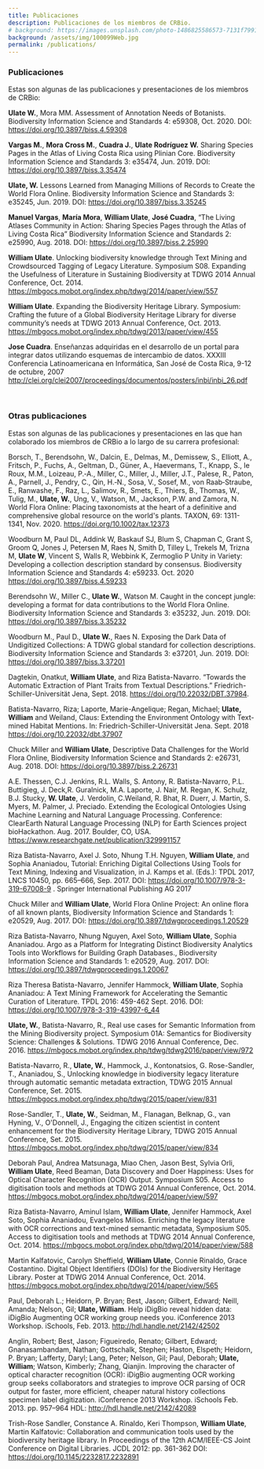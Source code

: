 ```yaml
---
title: Publicaciones
description: Publicaciones de los miembros de CRBio.
# background: https://images.unsplash.com/photo-1486825586573-7131f7991bdd?auto=format&w=2000
background: /assets/img/100099Web.jpg
permalink: /publications/
---
```


### Publicaciones
Estas son algunas de las publicaciones y presentaciones de los miembros de CRBio:

**Ulate W.**, Mora MM. Assessment of Annotation Needs of Botanists. Biodiversity Information Science and Standards 4: e59308, Oct. 2020. DOI: https://doi.org/10.3897/biss.4.59308

**Vargas M.**, **Mora Cross M.**, **Cuadra J.**, **Ulate Rodríguez W.** Sharing Species Pages in the Atlas of Living Costa Rica using Plinian Core. Biodiversity Information Science and Standards 3: e35474, Jun. 2019. DOI: https://doi.org/10.3897/biss.3.35474

**Ulate, W.** Lessons Learned from Managing Millions of Records to Create the World Flora Online. Biodiversity Information Science and Standards 3: e35245, Jun. 2019. DOI: https://doi.org/10.3897/biss.3.35245

**Manuel Vargas**, **María Mora**, **William Ulate**, **José Cuadra**, “The Living Atlases Community in Action: Sharing Species Pages through the Atlas of Living Costa Rica” Biodiversity Information Science and Standards 2: e25990, Aug. 2018. DOI: https://doi.org/10.3897/biss.2.25990

**William Ulate**. Unlocking biodiversity knowledge through Text Mining and Crowdsourced Tagging of Legacy Literature.  Symposium S08. Expanding the Usefulness of Literature in Sustaining Biodiversity at TDWG 2014 Annual Conference, Oct. 2014. https://mbgocs.mobot.org/index.php/tdwg/2014/paper/view/557 

**William Ulate**. Expanding the Biodiversity Heritage Library.  Symposium: Crafting the future of a Global Biodiversity Heritage Library for diverse community’s needs at TDWG 2013 Annual Conference, Oct. 2013. https://mbgocs.mobot.org/index.php/tdwg/2013/paper/view/455 

**Jose Cuadra**. Enseñanzas adquiridas en el desarrollo de un portal para integrar datos utilizando esquemas de intercambio de datos.
XXXIII Conferencia Latinoamericana en Informática, San José de Costa Rica, 9-12 de octubre, 2007
http://clei.org/clei2007/proceedings/documentos/posters/inbi/inbi_26.pdf

&nbsp;  

### Otras publicaciones
Estas son algunas de las publicaciones y presentaciones en las que han colaborado los miembros de CRBio a lo largo de su carrera profesional:

Borsch, T., Berendsohn, W., Dalcin, E., Delmas, M., Demissew, S., Elliott, A., Fritsch, P., Fuchs, A., Geltman, D., Güner, A., Haevermans, T., Knapp, S., le Roux, M.M., Loizeau, P.‐A., Miller, C., Miller, J., Miller, J.T., Palese, R., Paton, A., Parnell, J., Pendry, C., Qin, H.‐N., Sosa, V., Sosef, M., von Raab‐Straube, E., Ranwashe, F., Raz, L., Salimov, R., Smets, E., Thiers, B., Thomas, W., Tulig, M., **Ulate, W.**, Ung, V., Watson, M., Jackson, P.W. and Zamora, N. World Flora Online: Placing taxonomists at the heart of a definitive and comprehensive global resource on the world's plants. TAXON, 69: 1311-1341, Nov. 2020. https://doi.org/10.1002/tax.12373

Woodburn M, Paul DL, Addink W, Baskauf SJ, Blum S, Chapman C, Grant S, Groom Q, Jones J, Petersen M, Raes N, Smith D, Tilley L, Trekels M, Trizna M, **Ulate W**, Vincent S, Walls R, Webbink K, Zermoglio P Unity in Variety: Developing a collection description standard by consensus. Biodiversity Information Science and Standards 4: e59233. Oct. 2020 https://doi.org/10.3897/biss.4.59233

Berendsohn W., Miller C., **Ulate W.**, Watson M. Caught in the concept jungle: developing a format for data contributions to the World Flora Online. Biodiversity Information Science and Standards 3: e35232, Jun. 2019. DOI:  https://doi.org/10.3897/biss.3.35232

Woodburn M., Paul D., **Ulate W.**, Raes N. Exposing the Dark Data of Undigitized Collections: A TDWG global standard for collection descriptions. Biodiversity Information Science and Standards 3: e37201, Jun. 2019. DOI: https://doi.org/10.3897/biss.3.37201

Dagtekin, Onatkut, **William Ulate**, and Riza Batista-Navarro. “Towards the Automatic Extraction of Plant Traits from Textual Descriptions.” Friedrich-Schiller-Universität Jena, Sept. 2018. https://doi.org/10.22032/DBT.37984.

Batista-Navarro, Riza; Laporte, Marie-Angelique; Regan, Michael; **Ulate, William** and Weiland, Claus: Extending the Environment Ontology with Text-mined Habitat Mentions. In: Friedrich-Schiller-Universität Jena. Sept. 2018 https://doi.org/10.22032/dbt.37907 

Chuck Miller and **William Ulate**, Descriptive Data Challenges for the World Flora Online, Biodiversity Information Science and Standards 2: e26731, Aug. 2018. DOI: https://doi.org/10.3897/biss.2.26731

A.E. Thessen, C.J. Jenkins, R.L. Walls, S. Antony, R. Batista-Navarro, P.L. Buttigieg, J. Deck,R. Guralnick, M.A. Laporte, J. Nair, M. Regan, K. Schulz, B.J. Stucky, **W. Ulate**, J. Verdolin, C.Weiland, R. Bhat, R. Duerr, J. Martin, S. Myers, M. Palmer, J. Preciado.  Extending the Ecological Ontologies Using Machine Learning and Natural Language Processing.  Conference: ClearEarth Natural Language Processing (NLP) for Earth Sciences project bioHackathon.  Aug. 2017. Boulder, CO, USA. https://www.researchgate.net/publication/329991157 

Riza Batista-Navarro, Axel J. Soto, Nhung T.H. Nguyen, **William Ulate**, and Sophia Ananiadou, Tutorial: Enriching Digital Collections Using Tools for Text Mining, Indexing and Visualization, in J. Kamps et al. (Eds.): TPDL 2017, LNCS 10450, pp. 665–666, Sep. 2017. 
DOI: https://doi.org/10.1007/978-3-319-67008-9 .  Springer International Publishing AG 2017

Chuck Miller and **William Ulate**, World Flora Online Project: An online flora of all known plants, Biodiversity Information Science and Standards 1: e20529, Aug. 2017. DOI:
https://doi.org/10.3897/tdwgproceedings.1.20529

Riza Batista-Navarro, Nhung Nguyen, Axel Soto, **William Ulate**, Sophia Ananiadou. Argo as a Platform for Integrating Distinct Biodiversity Analytics Tools into Workflows for Building Graph Databases., Biodiversity Information Science and Standards 1: e20529, Aug. 2017. DOI: https://doi.org/10.3897/tdwgproceedings.1.20067 

Riza Theresa Batista-Navarro, Jennifer Hammock, **William Ulate**, Sophia Ananiadou: A Text Mining Framework for Accelerating the Semantic Curation of Literature. TPDL 2016: 459-462 Sept. 2016. DOI: https://doi.org/10.1007/978-3-319-43997-6_44

**Ulate, W.**, Batista-Navarro, R., Real use cases for Semantic Information from the Mining Biodiversity project. Symposium 01A: Semantics for Biodiversity Science: Challenges & Solutions. TDWG 2016 Annual Conference, Dec. 2016. https://mbgocs.mobot.org/index.php/tdwg/tdwg2016/paper/view/972 

Batista-Navarro, R., **Ulate, W.**, Hammock, J., Kontonatsios, G. Rose-Sandler, T., Ananiadou, S., Unlocking knowledge in biodiversity legacy literature through automatic semantic metadata extraction, TDWG 2015 Annual Conference, Set. 2015.  https://mbgocs.mobot.org/index.php/tdwg/2015/paper/view/831 

Rose-Sandler, T., **Ulate, W.**, Seidman, M., Flanagan, Belknap, G., van Hyning, V., O'Donnell, J.,  Engaging the citizen scientist in content enhancement for the Biodiversity Heritage Library, TDWG 2015 Annual Conference, Set. 2015.  https://mbgocs.mobot.org/index.php/tdwg/2015/paper/view/834

Deborah Paul, Andrea Matsunaga, Miao Chen, Jason Best, Sylvia Orli, **William Ulate**, Reed Beaman, Data Discovery and Doer Happiness: Uses for Optical Character Recognition (OCR) Output.  Symposium S05. Access to digitisation tools and methods at TDWG 2014 Annual Conference, Oct. 2014.  https://mbgocs.mobot.org/index.php/tdwg/2014/paper/view/597 

Riza Batista-Navarro, Aminul Islam, **William Ulate**, Jennifer Hammock, Axel Soto, Sophia Ananiadou, Evangelos Milios. Enriching the legacy literature with OCR corrections and text-mined semantic metadata, Symposium S05. Access to digitisation tools and methods at TDWG 2014 Annual Conference, Oct. 2014. https://mbgocs.mobot.org/index.php/tdwg/2014/paper/view/588  

Martin Kalfatovic, Carolyn Sheffield, **William Ulate**, Connie Rinaldo, Grace Costantino. Digital Object Identifiers (DOIs) for the Biodiversity Heritage Library.  Poster at TDWG 2014 Annual Conference, Oct. 2014. https://mbgocs.mobot.org/index.php/tdwg/2014/paper/view/565

Paul, Deborah L.; Heidorn, P. Bryan; Best, Jason; Gilbert, Edward; Neill, Amanda; Nelson, Gil; **Ulate, William**. Help iDigBio reveal hidden data: iDigBio Augmenting OCR working group needs you.  iConference 2013 Workshop. iSchools, Feb. 2013.  http://hdl.handle.net/2142/42502 

Anglin, Robert; Best, Jason; Figueiredo, Renato; Gilbert, Edward; Gnanasambandam, Nathan; Gottschalk, Stephen; Haston, Elspeth; Heidorn, P. Bryan; Lafferty, Daryl; Lang, Peter; Nelson, Gil; Paul, Deborah; **Ulate, William**;  Watson, Kimberly; Zhang, Qianjin. Improving the character of optical character recognition (OCR): iDigBio augmenting OCR working group seeks collaborators and strategies to improve OCR parsing of OCR output for faster, more efficient, cheaper natural history collections specimen label digitization. iConference 2013 Workshop. iSchools Feb. 2013. pp. 957–964 HDL: http://hdl.handle.net/2142/42089

Trish-Rose Sandler, Constance A. Rinaldo, Keri Thompson, **William Ulate**, Martin Kalfatovic:
Collaboration and communication tools used by the biodiversity heritage library. In Proceedings of the 12th ACM/IEEE-CS Joint Conference on Digital Libraries. JCDL 2012: pp. 361-362 DOI: https://doi.org/10.1145/2232817.2232891


